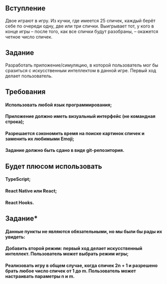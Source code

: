 ## Вступление

Двое играют в игру. Из кучки, где имеется 25 спичек, каждый берёт себе по очереди одну, две или три спички. Выигрывает тот, у кого в конце игры – после того, как все спички будут разобраны, – окажется четное число спичек. 

## Задание
Разработать приложение/симуляцию, в которой пользователь мог бы сразиться с искусственным интеллектом в данной игре. Первый ход делает пользователь.

## Требования

#### Использовать любой язык программирования;
#### Приложение должно иметь визуальный интерфейс (не командная строка);
#### Разрешается сэкономить время на поиске картинок спичек и заменить их любимыми Emoji;
#### Задание должно быть сдано в виде git-репозитория.

## Будет плюсом использовать

#### TypeScript;
#### React Native или React;
#### React Hooks.

## Задание*

#### Данные пункты не являются обязательными, но мы были бы рады их увидеть:
#### Добавить второй режим: первый ход делает искусственный интеллект. Пользователь может выбрать режим игры;
#### Реализовать игру в общем случае, когда спичек  2n + 1  и разрешено брать любое число спичек от 1 до m. Пользователь может настраивать параметры n и m.
